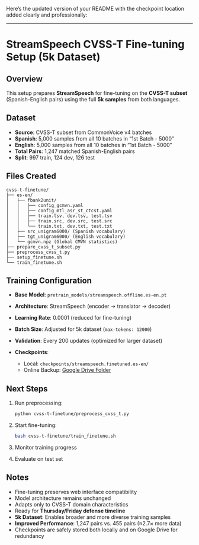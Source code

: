 Here’s the updated version of your README with the checkpoint location added clearly and professionally:

---

# StreamSpeech CVSS-T Fine-tuning Setup (5k Dataset)

## Overview

This setup prepares **StreamSpeech** for fine-tuning on the **CVSS-T subset** (Spanish-English pairs) using the full **5k samples** from both languages.

## Dataset

* **Source**: CVSS-T subset from CommonVoice v4 batches
* **Spanish**: 5,000 samples from all 10 batches in “1st Batch - 5000”
* **English**: 5,000 samples from all 10 batches in “1st Batch - 5000”
* **Total Pairs**: 1,247 matched Spanish-English pairs
* **Split**: 997 train, 124 dev, 126 test

## Files Created

```
cvss-t-finetune/
├── es-en/
│   ├── fbank2unit/
│   │   ├── config_gcmvn.yaml
│   │   ├── config_mtl_asr_st_ctcst.yaml
│   │   ├── train.tsv, dev.tsv, test.tsv
│   │   ├── train.src, dev.src, test.src
│   │   └── train.txt, dev.txt, test.txt
│   ├── src_unigram6000/ (Spanish vocabulary)
│   ├── tgt_unigram6000/ (English vocabulary)
│   └── gcmvn.npz (Global CMVN statistics)
├── prepare_cvss_t_subset.py
├── preprocess_cvss_t.py
├── setup_finetune.sh
└── train_finetune.sh
```

## Training Configuration

* **Base Model**: `pretrain_models/streamspeech.offline.es-en.pt`
* **Architecture**: StreamSpeech (encoder → translator → decoder)
* **Learning Rate**: 0.0001 (reduced for fine-tuning)
* **Batch Size**: Adjusted for 5k dataset (`max-tokens: 12000`)
* **Validation**: Every 200 updates (optimized for larger dataset)
* **Checkpoints**:

  * Local: `checkpoints/streamspeech.finetuned.es-en/`
  * Online Backup: [Google Drive Folder](https://drive.google.com/drive/folders/1C24MO57BBzVo5HYd6ntTIqMiTIwpglgL?usp=sharing)

## Next Steps

1. Run preprocessing:

   ```bash
   python cvss-t-finetune/preprocess_cvss_t.py
   ```
2. Start fine-tuning:

   ```bash
   bash cvss-t-finetune/train_finetune.sh
   ```
3. Monitor training progress
4. Evaluate on test set

## Notes

* Fine-tuning preserves web interface compatibility
* Model architecture remains unchanged
* Adapts only to CVSS-T domain characteristics
* Ready for **Thursday/Friday defense timeline**
* **5k Dataset**: Enables broader and more diverse training samples
* **Improved Performance**: 1,247 pairs vs. 455 pairs (≈2.7× more data)
* Checkpoints are safely stored both locally and on Google Drive for redundancy

